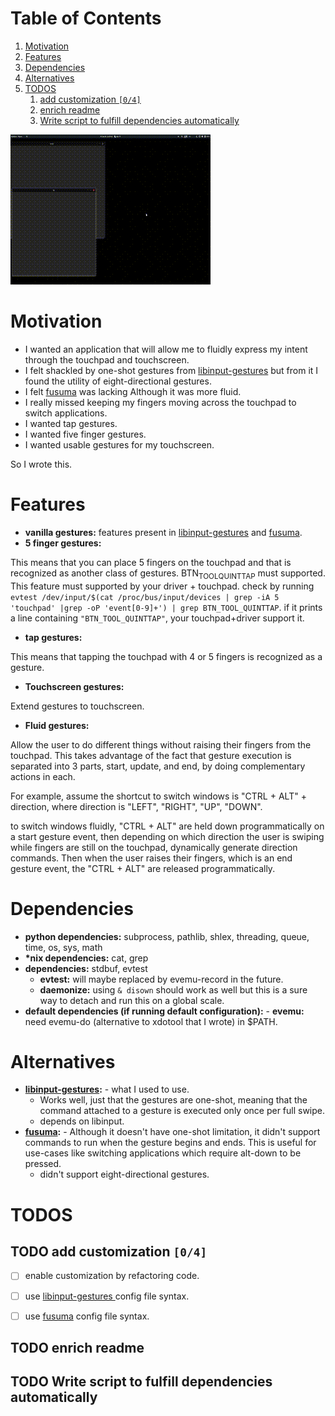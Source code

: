 
# Table of Contents

1.  [Motivation](#org05f04e7)
2.  [Features](#orge7e1874)
3.  [Dependencies](#orgdd2104f)
4.  [Alternatives](#org05e5cc0)
5.  [TODOS](#org4b2432f)
    1.  [add customization <code>[0/4]</code>](#orge49f7ef)
    2.  [enrich readme](#org9785687)
    3.  [Write script to fulfill dependencies automatically](#org2f22ab7)

![img](gestures.gif "demonstrating fluid gestures, five finger gestures, tap gestures and touchscreen gestures")


<a id="org05f04e7"></a>

# Motivation

-   I wanted an application that will allow me to fluidly express my intent through the touchpad and touchscreen.
-   I felt shackled by one-shot gestures from [libinput-gestures](https://github.com/bulletmark/libinput-gestures) but from it I found the utility of eight-directional gestures.
-   I felt [fusuma](https://github.com/iberianpig/fusuma) was lacking Although it was more fluid.
-   I really missed keeping my fingers moving across the touchpad to switch applications.
-   I wanted tap gestures.
-   I wanted five finger gestures.
-   I wanted usable gestures for my touchscreen.

So I wrote this.


<a id="orge7e1874"></a>

# Features

-   **vanilla gestures:** features present in [libinput-gestures](https://github.com/bulletmark/libinput-gestures) and [fusuma](https://github.com/iberianpig/fusuma).
-   **5 finger gestures:** 

This means that you can place 5 fingers on the touchpad and that is recognized as another class of gestures. BTN<sub>TOOL</sub><sub>QUINTTAP</sub> must supported. This feature must supported by your driver + touchpad.
check by running `evtest /dev/input/$(cat /proc/bus/input/devices | grep -iA 5 'touchpad' |grep -oP 'event[0-9]+') | grep BTN_TOOL_QUINTTAP`. if it prints a line containing `"BTN_TOOL_QUINTTAP"`, your touchpad+driver support it.

-   **tap gestures:** 

This means that tapping the touchpad with 4 or 5 fingers is recognized as a gesture.

-   **Touchscreen gestures:** 

Extend gestures to touchscreen.

-   **Fluid gestures:** 

Allow the user to do different things without raising their fingers from the touchpad. This takes advantage of the fact that gesture execution is separated into 3 parts, start, update, and end, by doing complementary actions in each.

For example, assume the shortcut to switch windows is "CTRL + ALT" + direction, where direction is "LEFT", "RIGHT", "UP", "DOWN".

to switch windows fluidly, "CTRL + ALT" are held down programmatically on a start gesture event, then depending on which direction the user is swiping while fingers are still on the touchpad, dynamically generate direction commands. Then when the user raises their fingers, which is an end gesture event, the "CTRL + ALT" are released programmatically.


<a id="orgdd2104f"></a>

# Dependencies

-   **python dependencies:** subprocess, pathlib, shlex, threading, queue, time, os, sys, math
-   **\*nix dependencies:** cat, grep
-   **dependencies:** stdbuf, evtest
    -   **evtest:** will maybe replaced by evemu-record in the future.
    -   **daemonize:** using `& disown` should work as well but this is a sure way to detach and run this on a global scale.
-   **default dependencies (if running default configuration):** -   **evemu:** need evemu-do (alternative to xdotool that I wrote) in $PATH.


<a id="org05e5cc0"></a>

# Alternatives

-   **[libinput-gestures](https://github.com/bulletmark/libinput-gestures):** -   what I used to use.
    -   Works well, just that the gestures are one-shot, meaning that the command attached to a gesture is executed only once per full swipe.
    -   depends on libinput.
-   **[fusuma](https://github.com/iberianpig/fusuma):** -   Although it doesn't have one-shot limitation, it didn't support commands to run when the gesture begins and ends. This is useful for use-cases like switching applications which require alt-down to be pressed.
    -   didn't support eight-directional gestures.


<a id="org4b2432f"></a>

# TODOS



<a id="orge49f7ef"></a>

## TODO add customization <code>[0/4]</code>

-   [ ] enable customization by refactoring code.
-   [ ] use [libinput-gestures ](https://github.com/bulletmark/libinput-gestures)config file syntax.
-   [ ] use [fusuma](https://github.com/iberianpig/fusuma) config file syntax.


<a id="org9785687"></a>

## TODO enrich readme


<a id="org2f22ab7"></a>

## TODO Write script to fulfill dependencies automatically

